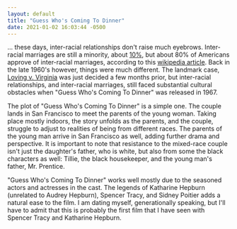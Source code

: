 ```yaml
---
layout: default
title: "Guess Who's Coming To Dinner"
date: 2021-01-02 16:03:44 -0500
---
```


... these days, inter-racial relationships don't raise much eyebrows. Inter-racial marriages are still a minority, about [10%](https://www.census.gov/library/stories/2018/07/interracial-marriages.html), but about 80% of Americans approve of inter-racial marriages, according to this [wikipedia article](https://en.wikipedia.org/wiki/Interracial_marriage_in_the_United_States). Back in the late 1960's however, things were much different. The landmark case, [Loving v. Virginia](https://en.wikipedia.org/wiki/Loving_v._Virginia) was just decided a few months prior, but inter-racial relationships, and inter-racial marriages, still faced substantial cultural obstacles when "Guess Who's Coming To Dinner" was released in 1967.

The plot of "Guess Who's Coming To Dinner" is a simple one. The couple lands in San Francisco to meet the parents of the young woman. Taking place mostly indoors, the story unfolds as the parents, and the couple, struggle to adjust to realities of being from different races. The parents of the young man arrive in San Francisco as well, adding further drama and perspective. It is important to note that resistance to the mixed-race couple isn't just the daughter's father, who is white, but also from some the black characters as well: Tillie, the black housekeeper, and the young man's father, Mr. Prentice.

"Guess Who's Coming To Dinner" works well mostly due to the seasoned actors and actresses in the cast. The legends of Katharine Hepburn (unrelated to Audrey Hepburn), Spencer Tracy, and Sidney Poitier adds a natural ease to the film. I am dating myself, generationally speaking, but I'll have to admit that this is probably the first film that I have seen with Spencer Tracy and Katharine Hepburn. 



